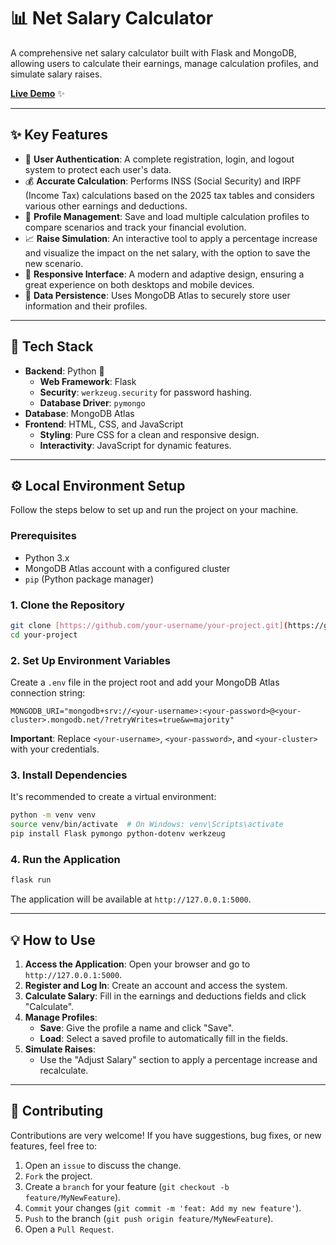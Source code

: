 # 📊 Net Salary Calculator

A comprehensive net salary calculator built with Flask and MongoDB, allowing users to calculate their earnings, manage calculation profiles, and simulate salary raises.

[**Live Demo**](https://your-deploy-url.com) ✨

---

## ✨ Key Features

* 🔐 **User Authentication**: A complete registration, login, and logout system to protect each user's data.
* 💰 **Accurate Calculation**: Performs INSS (Social Security) and IRPF (Income Tax) calculations based on the 2025 tax tables and considers various other earnings and deductions.
* 👥 **Profile Management**: Save and load multiple calculation profiles to compare scenarios and track your financial evolution.
* 📈 **Raise Simulation**: An interactive tool to apply a percentage increase and visualize the impact on the net salary, with the option to save the new scenario.
* 📱 **Responsive Interface**: A modern and adaptive design, ensuring a great experience on both desktops and mobile devices.
* 💾 **Data Persistence**: Uses MongoDB Atlas to securely store user information and their profiles.

---

## 🚀 Tech Stack

* **Backend**: Python 🐍
    * **Web Framework**: Flask
    * **Security**: `werkzeug.security` for password hashing.
    * **Database Driver**: `pymongo`
* **Database**: MongoDB Atlas
* **Frontend**: HTML, CSS, and JavaScript
    * **Styling**: Pure CSS for a clean and responsive design.
    * **Interactivity**: JavaScript for dynamic features.

---

## ⚙️ Local Environment Setup

Follow the steps below to set up and run the project on your machine.

### Prerequisites

* Python 3.x
* MongoDB Atlas account with a configured cluster
* `pip` (Python package manager)

### 1. Clone the Repository

```bash
git clone [https://github.com/your-username/your-project.git](https://github.com/your-username/your-project.git)
cd your-project
```

### 2. Set Up Environment Variables

Create a `.env` file in the project root and add your MongoDB Atlas connection string:

```env
MONGODB_URI="mongodb+srv://<your-username>:<your-password>@<your-cluster>.mongodb.net/?retryWrites=true&w=majority"
```

**Important**: Replace `<your-username>`, `<your-password>`, and `<your-cluster>` with your credentials.

### 3. Install Dependencies

It's recommended to create a virtual environment:

```bash
python -m venv venv
source venv/bin/activate  # On Windows: venv\Scripts\activate
pip install Flask pymongo python-dotenv werkzeug
```

### 4. Run the Application

```bash
flask run
```

The application will be available at `http://127.0.0.1:5000`.

---

## 💡 How to Use

1.  **Access the Application**: Open your browser and go to `http://127.0.0.1:5000`.
2.  **Register and Log In**: Create an account and access the system.
3.  **Calculate Salary**: Fill in the earnings and deductions fields and click "Calculate".
4.  **Manage Profiles**:
    * **Save**: Give the profile a name and click "Save".
    * **Load**: Select a saved profile to automatically fill in the fields.
5.  **Simulate Raises**:
    * Use the "Adjust Salary" section to apply a percentage increase and recalculate.

---

## 🤝 Contributing

Contributions are very welcome! If you have suggestions, bug fixes, or new features, feel free to:

1.  Open an `issue` to discuss the change.
2.  `Fork` the project.
3.  Create a `branch` for your feature (`git checkout -b feature/MyNewFeature`).
4.  `Commit` your changes (`git commit -m 'feat: Add my new feature'`).
5.  `Push` to the branch (`git push origin feature/MyNewFeature`).
6.  Open a `Pull Request`.
